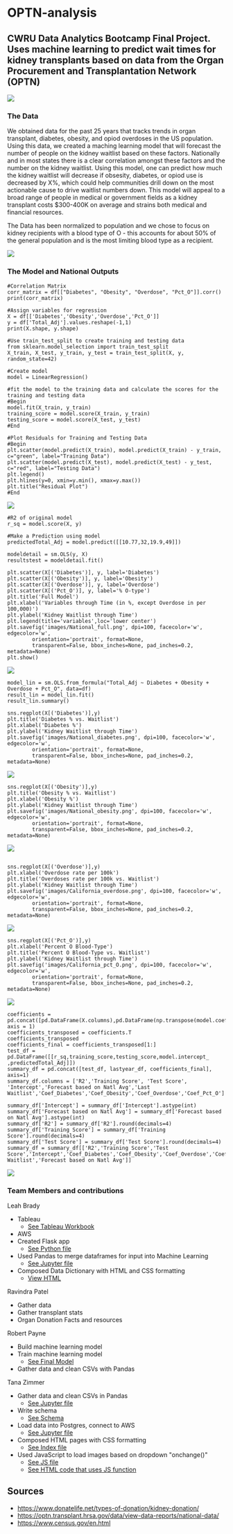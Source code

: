 # OPTN-analysis
## CWRU Data Analytics Bootcamp Final Project. Uses machine learning to predict wait times for kidney transplants based on data from the Organ Procurement and Transplantation Network (OPTN)

![](images/Organ.png)

### The Data
We obtained data for the past 25 years that tracks trends in organ transplant, diabetes, obesity, and opiod overdoses in the US population.  Using this data, we created a maching learning model that will forecast the number of people on the kidney waitlist based on these factors.  Nationally and in most states there is a clear correlation amongst these factors and the number on the kidney waitlist.  Using this model, one can predict how much the kidney waitlist will decrease if obsesity, diabetes, or opiod use is decreased by X%, which could help communities drill down on the most actionable cause to drive waitlist numbers down.  This model will appeal to a broad range of people in medical or government fields as a kidney transplant costs $300-400K on average and strains both medical and financial resources.

The Data has been normalized to population and we chose to focus on kidney recipients with a blood type of O - this accounts for about 50% of the general population and is the most limiting blood type as a recipient.

![](https://github.com/Lbrady1025/OPTN-analysis/blob/main/images/blood_types.jpg)

### The Model and National Outputs
````
#Correlation Matrix
corr_matrix = df[["Diabetes", "Obesity", "Overdose", "Pct_O"]].corr()
print(corr_matrix)
````
````
#Assign variables for regression
X = df[['Diabetes','Obesity','Overdose','Pct_O']]
y = df['Total_Adj'].values.reshape(-1,1)
print(X.shape, y.shape)
````
````
#Use train_test_split to create training and testing data
from sklearn.model_selection import train_test_split
X_train, X_test, y_train, y_test = train_test_split(X, y, random_state=42)
````
````
#Create model
model = LinearRegression()
````
````
#fit the model to the training data and calculate the scores for the training and testing data
#Begin
model.fit(X_train, y_train)
training_score = model.score(X_train, y_train)
testing_score = model.score(X_test, y_test)
#End
````

````
#Plot Residuals for Training and Testing Data
#Begin
plt.scatter(model.predict(X_train), model.predict(X_train) - y_train, c="green", label="Training Data")
plt.scatter(model.predict(X_test), model.predict(X_test) - y_test, c="red", label="Testing Data")
plt.legend()
plt.hlines(y=0, xmin=y.min(), xmax=y.max())
plt.title("Residual Plot")
#End
````
![](https://github.com/Lbrady1025/OPTN-analysis/blob/main/images/Nattional_Residual_Plot.png)
````
#R2 of original model
r_sq = model.score(X, y)
````
````
#Make a Prediction using model
predictedTotal_Adj = model.predict([[10.77,32,19.9,49]])
````
````
modeldetail = sm.OLS(y, X)
resultstest = modeldetail.fit()
````
````
plt.scatter(X[('Diabetes')], y, label='Diabetes')
plt.scatter(X[('Obesity')], y, label='Obesity')
plt.scatter(X[('Overdose')], y, label='Overdose')
plt.scatter(X[('Pct_O')], y, label='% O-type')
plt.title('Full Model')
plt.xlabel('Variables through Time (in %, except Overdose in per 100,000)')
plt.ylabel('Kidney Waitlist through Time')
plt.legend(title='variables',loc='lower center')
plt.savefig('images/National_full.png', dpi=100, facecolor='w', edgecolor='w',
        orientation='portrait', format=None,
        transparent=False, bbox_inches=None, pad_inches=0.2, metadata=None)
plt.show()
````
![](https://github.com/Lbrady1025/OPTN-analysis/blob/main/images/National_full.png)
````
model_lin = sm.OLS.from_formula("Total_Adj ~ Diabetes + Obesity + Overdose + Pct_O", data=df)
result_lin = model_lin.fit()
result_lin.summary()
````
````
sns.regplot(X[('Diabetes')],y)
plt.title('Diabetes % vs. Waitlist')
plt.xlabel('Diabetes %')
plt.ylabel('Kidney Waitlist through Time')
plt.savefig('images/National_diabetes.png', dpi=100, facecolor='w', edgecolor='w',
        orientation='portrait', format=None,
        transparent=False, bbox_inches=None, pad_inches=0.2, metadata=None)
````
![](https://github.com/Lbrady1025/OPTN-analysis/blob/main/images/National_diabetes.png)
````
sns.regplot(X[('Obesity')],y)
plt.title('Obesity % vs. Waitlist')
plt.xlabel('Obesity %')
plt.ylabel('Kidney Waitlist through Time')
plt.savefig('images/National_obesity.png', dpi=100, facecolor='w', edgecolor='w',
        orientation='portrait', format=None,
        transparent=False, bbox_inches=None, pad_inches=0.2, metadata=None)
````
![](https://github.com/Lbrady1025/OPTN-analysis/blob/main/images/National_obesity.png)
````

sns.regplot(X[('Overdose')],y)
plt.xlabel('Overdose rate per 100k')
plt.title('Overdoses rate per 100k vs. Waitlist')
plt.ylabel('Kidney Waitlist through Time')
plt.savefig('images/California_overdose.png', dpi=100, facecolor='w', edgecolor='w',
        orientation='portrait', format=None,
        transparent=False, bbox_inches=None, pad_inches=0.2, metadata=None)
````
![](https://github.com/Lbrady1025/OPTN-analysis/blob/main/images/National_overdose.png)
````
sns.regplot(X[('Pct_O')],y)
plt.xlabel('Percent O Blood-Type')
plt.title('Percent O Blood-Type vs. Waitlist')
plt.ylabel('Kidney Waitlist through Time')
plt.savefig('images/California_pct_O.png', dpi=100, facecolor='w', edgecolor='w',
        orientation='portrait', format=None,
        transparent=False, bbox_inches=None, pad_inches=0.2, metadata=None)
````
![](https://github.com/Lbrady1025/OPTN-analysis/blob/main/images/National_pct_O.png)
````
coefficients = pd.concat([pd.DataFrame(X.columns),pd.DataFrame(np.transpose(model.coef_))], axis = 1)
coefficients_transposed = coefficients.T
coefficients_transposed
coefficients_final = coefficients_transposed[1:]
test_df = pd.DataFrame([[r_sq,training_score,testing_score,model.intercept_ ,predictedTotal_Adj]])
summary_df = pd.concat([test_df, lastyear_df, coefficients_final], axis=1)
summary_df.columns = ['R2','Training Score', 'Test Score', 'Intercept','Forecast based on Natl Avg','Last Waitlist','Coef_Diabetes','Coef_Obesity','Coef_Overdose','Coef_Pct_O']
````
````
summary_df['Intercept'] = summary_df['Intercept'].astype(int)
summary_df['Forecast based on Natl Avg'] = summary_df['Forecast based on Natl Avg'].astype(int)
summary_df['R2'] = summary_df['R2'].round(decimals=4)
summary_df['Training Score'] = summary_df['Training Score'].round(decimals=4)
summary_df['Test Score'] = summary_df['Test Score'].round(decimals=4)
summary_df = summary_df[['R2','Training Score','Test Score','Intercept','Coef_Diabetes','Coef_Obesity','Coef_Overdose','Coef_Pct_O','Last Waitlist','Forecast based on Natl Avg']]
````
![](https://github.com/Lbrady1025/OPTN-analysis/blob/main/images/National_summary.png)






### Team Members and contributions

Leah Brady
  * Tableau
    * [See Tableau Workbook](https://github.com/Lbrady1025/OPTN-analysis/blob/main/OPTN%20Analysis.twbx)
  * AWS
  * Created Flask app 
    * [See Python file](https://github.com/Lbrady1025/OPTN-analysis/blob/main/app.py)
  * Used Pandas to merge dataframes for input into Machine Learning 
    * [See Jupyter file](https://github.com/Lbrady1025/OPTN-analysis/blob/main/datamerge.ipynb)
  * Composed Data Dictionary with HTML and CSS formatting 
    * [View HTML](https://github.com/Lbrady1025/OPTN-analysis/blob/main/data_dict.html)
  
Ravindra Patel
  * Gather data
  * Gather transplant stats
  * Organ Donation Facts and resources
  
Robert Payne
  * Build machine learning model
  * Train machine learning model
    * [See Final Model](https://github.com/Lbrady1025/OPTN-analysis/blob/main/timeseries_v6.ipynb)
  * Gather data and clean CSVs with Pandas
  
Tana Zimmer
  * Gather data and clean CSVs in Pandas 
    * [See Jupyter file](https://github.com/Lbrady1025/OPTN-analysis/blob/main/csv_to_sql.ipynb)
  * Write schema 
    * [See Schema](https://github.com/Lbrady1025/OPTN-analysis/blob/main/resources/schema.txt)
  * Load data into Postgres, connect to AWS 
    * [See Jupyter file](https://github.com/Lbrady1025/OPTN-analysis/blob/main/csv_to_sql.ipynb)
  * Composed HTML pages with CSS formatting
    * [See Index file](https://github.com/Lbrady1025/OPTN-analysis/blob/main/index.html)
  * Used JavaScript to load images based on dropdown "onchange()" 
    * [See JS file](https://github.com/Lbrady1025/OPTN-analysis/blob/main/js/state.js)  
    * [See HTML code that uses JS function](https://github.com/Lbrady1025/OPTN-analysis/blob/main/states.html)
  
## Sources
  * https://www.donatelife.net/types-of-donation/kidney-donation/
  * https://optn.transplant.hrsa.gov/data/view-data-reports/national-data/
  * https://www.census.gov/en.html
